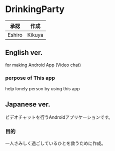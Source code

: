 # DrinkingParty

|承認|作成|
|--|--|
|Eshiro|Kikuya|

## English ver.
for making Android App (Video chat)

### perpose of This app
help lonely person by using this app

## Japanese ver.
ビデオチャットを行うAndroidアプリケーションです。
### 目的
一人さみしく過ごしているひとを救うために作成。